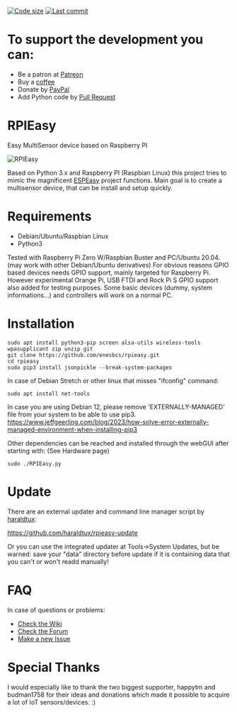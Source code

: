 [![Code size](https://img.shields.io/github/languages/code-size/enesbcs/rpieasy)]() [![Last commit](https://img.shields.io/github/last-commit/enesbcs/rpieasy)]()

# To support the development you can:
- Be a patron at [Patreon](https://www.patreon.com/enesbcs)
- Buy a [coffee](https://ko-fi.com/I3I5UT4H)
- Donate by [PayPal](https://www.paypal.me/rpieasy)
- Add Python code by [Pull Request](https://github.com/enesbcs/rpieasy/pulls)

# RPIEasy

Easy MultiSensor device based on Raspberry PI

![RPIEasy](https://m.blog.hu/bi/bitekmindenhol/image/rpi_devs.png)

Based on Python 3.x and Raspberry PI (Raspbian Linux) this project tries to mimic the magnificent [ESPEasy](https://www.letscontrolit.com/wiki/index.php/ESPEasy) project functions.
Main goal is to create a multisensor device, that can be install and setup quickly. 

# Requirements
- Debian/Ubuntu/Raspbian Linux
- Python3

Tested with Raspberry Pi Zero W/Raspbian Buster and PC/Ubuntu 20.04. (may work with other Debian/Ubuntu derivatives)
For obvious reasons GPIO based devices needs GPIO support, mainly targeted for Raspberry Pi. 
However experimental Orange Pi, USB FTDI and Rock Pi S GPIO support also added for testing purposes. Some basic devices (dummy, system informations...) and controllers will work on a normal PC.

# Installation

    sudo apt install python3-pip screen alsa-utils wireless-tools wpasupplicant zip unzip git
    git clone https://github.com/enesbcs/rpieasy.git
    cd rpieasy
    sudo pip3 install jsonpickle --break-system-packages

In case of Debian Stretch or other linux that misses "ifconfig" command:

`sudo apt install net-tools`

In case you are using Debian 12, please remove 'EXTERNALLY-MANAGED' file from your system to be able to use pip3.
https://www.jeffgeerling.com/blog/2023/how-solve-error-externally-managed-environment-when-installing-pip3

Other dependencies can be reached and installed through the webGUI after starting with: (See Hardware page)

`sudo ./RPIEasy.py`

# Update
There are an external updater and command line manager script by [haraldtux](/haraldtux):

https://github.com/haraldtux/rpieasy-update

Or you can use the integrated updater at Tools->System Updates, but be warned: save your "data" directory before update if it is containing data that you can't or won't readd manually!

# FAQ
In case of questions or problems:
- [Check the Wiki](https://github.com/enesbcs/rpieasy/wiki)
- [Check the Forum](https://www.letscontrolit.com/forum/viewforum.php?f=24&sid=73480306697e27e1e89fe9e67c18c7d6)
- [Make a new Issue](https://github.com/enesbcs/rpieasy/issues)

# Special Thanks
I would especially like to thank the two biggest supporter, happytm and budman1758 for their ideas and donations which made it possible to acquire a lot of IoT sensors/devices. :)

